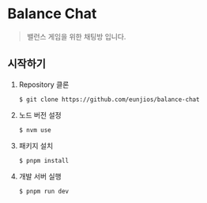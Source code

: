 # Balance Chat

> 밸런스 게임을 위한 채팅방 입니다.

## 시작하기

1. Repository 클론

   ```
   $ git clone https://github.com/eunjios/balance-chat
   ```

2. 노드 버전 설정

   ```
   $ nvm use
   ```

3. 패키지 설치

   ```
   $ pnpm install
   ```

4. 개발 서버 실행

   ```
   $ pnpm run dev
   ```
